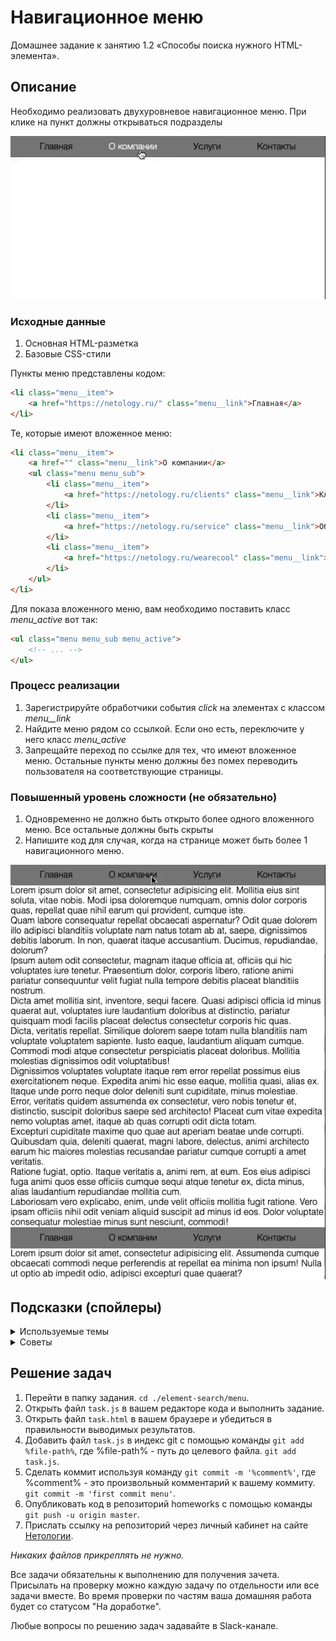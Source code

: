 # Навигационное меню

Домашнее задание к занятию 1.2 «Способы поиска нужного HTML-элемента».

## Описание 

Необходимо реализовать двухуровневое навигационное меню. 
При клике на пункт должны открываться подразделы 

![Demo](./demo.gif)

### Исходные данные

1. Основная HTML-разметка
2. Базовые CSS-стили

Пункты меню представлены кодом:

```html
<li class="menu__item">
    <a href="https://netology.ru/" class="menu__link">Главная</a>
</li>
```

Те, которые имеют вложенное меню:

```html
<li class="menu__item">
    <a href="" class="menu__link">О компании</a>
    <ul class="menu menu_sub">
        <li class="menu__item">
            <a href="https://netology.ru/clients" class="menu__link">Клиенты</a>
        </li>
        <li class="menu__item">
            <a href="https://netology.ru/service" class="menu__link">Обслуживание</a>
        </li>
        <li class="menu__item">
            <a href="https://netology.ru/wearecool" class="menu__link">Награды</a>
        </li>
    </ul>
</li>
```

Для показа вложенного меню, вам необходимо поставить класс *menu_active* вот так:

```html
<ul class="menu menu_sub menu_active">
    <!-- ... -->
</ul>

```

### Процесс реализации

1. Зарегистрируйте обработчики события *click* на элементах с классом *menu__link*
2. Найдите меню рядом со ссылкой. Если оно есть, переключите у него класс *menu_active*
3. Запрещайте переход по ссылке для тех, что имеют вложенное меню. Остальные
пункты меню должны без помех переводить пользователя на соответствующие страницы.

### Повышенный уровень сложности (не обязательно)

1. Одновременно не должно быть открыто более одного вложенного меню. Все остальные 
должны быть скрыты
2. Напишите код для случая, когда на странице может быть более 1 навигационного меню.


![Extended Demo](./extended-demo.gif)

## Подсказки (спойлеры)

<details>
<summary>Используемые темы</summary>

1. Событие *click*, метод *onclick*, обработчик события
2. Предотвращение действия по умолчанию (*return false* в обработчике события)
3. Метод *closest*
4. Методы *querySelector* и *querySelectorAll*
5. Метод Array.from() или оператор распространения (spread, «...») для удобной
навигации по найденным элементам

</details>
</summary>

<details>
<summary>Советы</summary>

1. С помощью методов [*closest*](https://developer.mozilla.org/ru/docs/Web/API/Element/closest), 
[*querySelector*](https://developer.mozilla.org/ru/docs/Web/API/Element/querySelector)
и [*querySelectorAll*](https://developer.mozilla.org/ru/docs/Web/API/Element/querySelectorAll) 
вы можете найти все подходящие элементы
    1. *closest* позволит найти ближайшего родителя по CSS-селектору
    2. *querySelector* позволит найти __первый__ дочерний элемент по CSS-селектору
    3. *querySelectorAll* позволит найти __все__ дочерние элемент по CSS-селектору
2. Для вложенных меню вы обязаны возвращать *false* в обработчиках события для
предотвращения перехода по ссылке.

</details>
</summary>



## Решение задач
1. Перейти в папку задания. `cd ./element-search/menu`.
2. Открыть файл `task.js` в вашем редакторе кода и выполнить задание.
3. Открыть файл `task.html` в вашем браузере и убедиться в правильности выводимых результатов.
4. Добавить файл `task.js` в индекс git с помощью команды `git add %file-path%`, где %file-path% - путь до целевого файла. `git add task.js`.
5. Сделать коммит используя команду `git commit -m '%comment%'`, где %comment% - это произвольный комментарий к вашему коммиту. `git commit -m 'first commit menu'`.
6. Опубликовать код в репозиторий homeworks с помощью команды `git push -u origin master`.
7. Прислать ссылку на репозиторий через личный кабинет на сайте [Нетологии][6].

[0]: https://github.com/
[1]: https://www.sublimetext.com/
[2]: https://code.visualstudio.com/
[3]: https://github.com/netology-code/guides/tree/master/github
[4]: https://git-scm.com/
[5]: https://github.com/netology-code/guides/blob/master/git/REAMDE.md
[6]: https://netology.ru/

*Никаких файлов прикреплять не нужно.*

Все задачи обязательны к выполнению для получения зачета. Присылать на проверку можно каждую задачу по отдельности или все задачи вместе. Во время проверки по частям ваша домашняя работа будет со статусом "На доработке".

Любые вопросы по решению задач задавайте в Slack-канале.
